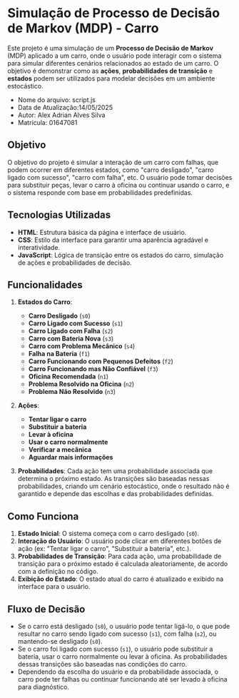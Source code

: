 # **Simulação de Processo de Decisão de Markov (MDP) - Carro**

Este projeto é uma simulação de um **Processo de Decisão de Markov** (MDP) aplicado a um carro, onde o usuário pode interagir com o sistema para simular diferentes cenários relacionados ao estado de um carro. O objetivo é demonstrar como as **ações**, **probabilidades de transição** e **estados** podem ser utilizados para modelar decisões em um ambiente estocástico.



 * Nome do arquivo: script.js
 * Data de Atualização:14/05/2025 
 * Autor: Alex Adrian Alves Silva
 * Matrícula: 01647081
   
## **Objetivo**

O objetivo do projeto é simular a interação de um carro com falhas, que podem ocorrer em diferentes estados, como "carro desligado", "carro ligado com sucesso", "carro com falha", etc. O usuário pode tomar decisões para substituir peças, levar o carro à oficina ou continuar usando o carro, e o sistema responde com base em probabilidades predefinidas.

## **Tecnologias Utilizadas**

- **HTML**: Estrutura básica da página e interface de usuário.
- **CSS**: Estilo da interface para garantir uma aparência agradável e interatividade.
- **JavaScript**: Lógica de transição entre os estados do carro, simulação de ações e probabilidades de decisão.
  
## **Funcionalidades**

1. **Estados do Carro**:
   - **Carro Desligado** (`s0`)
   - **Carro Ligado com Sucesso** (`s1`)
   - **Carro Ligado com Falha** (`s2`)
   - **Carro com Bateria Nova** (`s3`)
   - **Carro com Problema Mecânico** (`s4`)
   - **Falha na Bateria** (`f1`)
   - **Carro Funcionando com Pequenos Defeitos** (`f2`)
   - **Carro Funcionando mas Não Confiável** (`f3`)
   - **Oficina Recomendada** (`n1`)
   - **Problema Resolvido na Oficina** (`n2`)
   - **Problema Não Resolvido** (`n3`)

2. **Ações**:
   - **Tentar ligar o carro**
   - **Substituir a bateria**
   - **Levar à oficina**
   - **Usar o carro normalmente**
   - **Verificar a mecânica**
   - **Aguardar mais informações**

3. **Probabilidades**:
   Cada ação tem uma probabilidade associada que determina o próximo estado. As transições são baseadas nessas probabilidades, criando um cenário estocástico, onde o resultado não é garantido e depende das escolhas e das probabilidades definidas.

## **Como Funciona**

1. **Estado Inicial**: O sistema começa com o carro desligado (`s0`).
2. **Interação do Usuário**: O usuário pode clicar em diferentes botões de ação (ex: "Tentar ligar o carro", "Substituir a bateria", etc.).
3. **Probabilidades de Transição**: Para cada ação, uma probabilidade de transição para o próximo estado é calculada aleatoriamente, de acordo com a definição no código.
4. **Exibição do Estado**: O estado atual do carro é atualizado e exibido na interface para o usuário.

## **Fluxo de Decisão**

- Se o carro está desligado (`s0`), o usuário pode tentar ligá-lo, o que pode resultar no carro sendo ligado com sucesso (`s1`), com falha (`s2`), ou mantendo-se desligado (`s0`).
- Se o carro foi ligado com sucesso (`s1`), o usuário pode substituir a bateria, usar o carro normalmente ou levar à oficina. As probabilidades dessas transições são baseadas nas condições do carro.
- Dependendo da escolha do usuário e da probabilidade associada, o carro pode ter falhas ou continuar funcionando até ser levado à oficina para diagnóstico.

